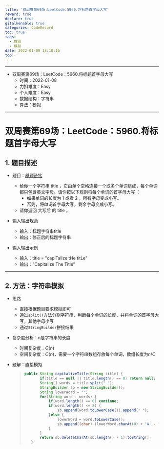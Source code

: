 ```yaml
---
title: '双周赛第69场:LeetCode:5960.将标题首字母大写'
reward: true
declare: true
gitalkenable: true
categories: CodeRecord
toc: true
tags:
  - 数组
  - 模拟
date: 2022-01-09 18:10:16
top:
---
```

---

* 双周赛第69场：LeetCode：5960.将标题首字母大写
  * 时间：2022-01-08
  * 力扣难度：Easy
  * 个人难度：Easy
  * 数据结构：字符串
  * 算法：模拟


---

<!-- more -->

# 双周赛第69场：LeetCode：5960.将标题首字母大写

## 1. 题目描述

* 题目：[原题链接](https://leetcode-cn.com/problems/capitalize-the-title/)

  * 给你一个字符串 title ，它由单个空格连接一个或多个单词组成，每个单词都只包含英文字母。请你按以下规则将每个单词的首字母大写 ：
    * 如果单词的长度为 1 或者 2 ，所有字母变成小写。
    * 否则，将单词首字母大写，剩余字母变成小写。
  * 请你返回 大写后 的 title 。

* 输入输出规范

  * 输入：标题字符串title
  * 输出：修正后的标题字符串

* 输入输出示例

  * 输入：title = "capiTalIze tHe titLe"
  * 输出："Capitalize The Title"
  

---

## 2. 方法：字符串模拟

* 思路

  * 直接根据题目要求模拟即可
  * 通过`split()`方法分割字符串，判断每个单词的长度，并将单词的首字母大写，其他字母小写
  * 通过`StringBuilder`拼接结果
  
* 复杂度分析：n是字符串的长度

  * 时间复杂度：$O(n)$
  * 空间复杂度：$O(n)$，需要一个字符串数组存放每个单词，数组长度为$n/C$

* 题解：直接模拟

  > ```java
  > public String capitalizeTitle(String title) {
  >        if(title == null || title.length() == 0) return null;
  >        String[] words = title.split(" ");
  >        StringBuilder sb = new StringBuilder();
  >        String lowerWord = "";
  >        for(String word : words) {
  >            if(word.length() == 0) continue;
  >            if(word.length() <= 2) {
  >                sb.append(word.toLowerCase()).append(" ");
  >            }else {
  >                lowerWord = word.toLowerCase();
  >                sb.append((char) (lowerWord.charAt(0) + 'A' - 'a')).append(lowerWord.substring(1)).append(" ");
  >            }
  >        }
  >        return sb.deleteCharAt(sb.length() - 1).toString();
  >    }
  > ```

